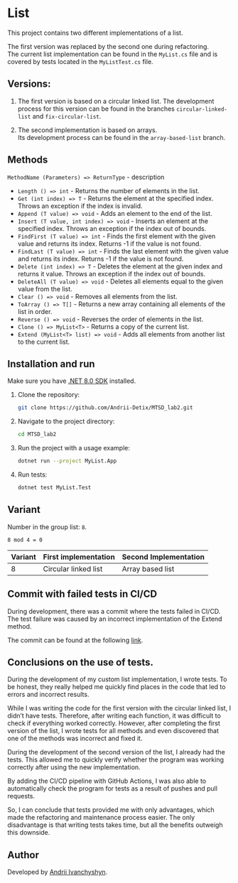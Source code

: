 # List

This project contains two different implementations of a list. 

The first version was replaced by the second one during refactoring.  
The current list implementation can be found in the `MyList.cs` file and is covered by tests located in the `MyListTest.cs` file.

## Versions:
1. The first version is based on a circular linked list. 
   The development process for this version can be found in the branches `circular-linked-list` and `fix-circular-list`.

3. The second implementation is based on arrays.  
   Its development process can be found in the `array-based-list` branch.

## Methods

`MethodName (Parameters) => ReturnType` - description

- `Length () => int` - Returns the number of elements in the list.
- `Get (int index) => T` - Returns the element at the specified index. Throws an exception if the index is invalid.
- `Append (T value) => void` - Adds an element to the end of the list.
- `Insert (T value, int index) => void` - Inserts an element at the specified index. Throws an exception if the index out of bounds.
- `FindFirst (T value) => int` - Finds the first element with the given value and returns its index. Returns -1 if the value is not found.
- `FindLast (T value) => int` - Finds the last element with the given value and returns its index. Returns -1 if the value is not found.
- `Delete (int index) => T` - Deletes the element at the given index and returns it value. Throws an exception if the index out of bounds.
- `DeleteAll (T value) => void` - Deletes all elements equal to the given value from the list.
- `Clear () => void` - Removes all elements from the list.
- `ToArray () => T[]` - Returns a new array containing all elements of the list in order.
- `Reverse () => void` - Reverses the order of elements in the list.
- `Clone () => MyList<T>` - Returns a copy of the current list.
- `Extend (MyList<T> list) => void` - Adds all elements from another list to the current list.

## Installation and run

Make sure you have [.NET 8.0 SDK](https://dotnet.microsoft.com/en-us/download/dotnet/8.0) installed.

1. Clone the repository:
    ```bash
    git clone https://github.com/Andrii-Detix/MTSD_lab2.git
    ```
    
2. Navigate to the project directory:
    ```bash
    cd MTSD_lab2
    ```

3. Run the project with a usage example:
    ```bash
    dotnet run --project MyList.App
    ```

4. Run tests:
    ```bash
    dotnet test MyList.Test
    ```
    
## Variant

Number in the group list: `8`.

`8 mod 4 = 0`

| Variant | First implementation | Second Implementation |
|---------|----------------------|-----------------------|
| 8       | Circular linked list | Array based list      |

## Commit with failed tests in CI/CD

During development, there was a commit where the tests failed in CI/CD. The test failure was caused by an incorrect implementation of the Extend method.

The commit can be found at the following [link](https://github.com/Andrii-Detix/MTSD_lab2/commit/ba063a6f44df2f66138fa8cb47eb3a990f5f82ea).

## Conclusions on the use of tests.

During the development of my custom list implementation, I wrote tests. To be honest, they really helped me quickly find places in the code that led to errors and incorrect results.

While I was writing the code for the first version with the circular linked list, I didn’t have tests. Therefore, after writing each function, it was difficult to check if everything worked correctly. However, after completing the first version of the list, I wrote tests for all methods and even discovered that one of the methods was incorrect and fixed it.

During the development of the second version of the list, I already had the tests. This allowed me to quickly verify whether the program was working correctly after using the new implementation.

By adding the CI/CD pipeline with GitHub Actions, I was also able to automatically check the program for tests as a result of pushes and pull requests.

So, I can conclude that tests provided me with only advantages, which made the refactoring and maintenance process easier. The only disadvantage is that writing tests takes time, but all the benefits outweigh this downside.

## Author

Developed by [Andrii Ivanchyshyn](https://github.com/Andrii-Detix/Sliding_Puzzle_Project/commits?author=Andrii-Detix).
